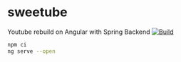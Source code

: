 # sweetube
Youtube rebuild on Angular with Spring Backend
[![Build](https://github.com/jmoldi/sweetube/actions/workflows/build.yml/badge.svg)](https://github.com/jmoldi/sweetube/actions/workflows/build.yml)

```sh
npm ci
ng serve --open
```
